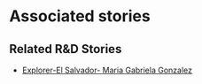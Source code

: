 # Associated stories

<!-- !!DO NOT REMOVE!! start autogenerated hyperlinks -->
## Related R&D Stories
- [Explorer\-El Salvador\- Maria Gabriela Gonzalez](/stories/?doc=22_Gaby_El%20Salvador-en-US)
<!-- !!DO NOT REMOVE!! end autogenerated hyperlinks -->